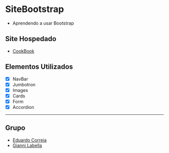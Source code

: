 # SiteBootstrap
* Aprendendo a usar Bootstrap

## Site Hospedado
* [CookBook](https://gianni-lab.github.io/SiteBootstrap/)

## Elementos Utilizados
* [x] NavBar
* [x] Jumbotron
* [x] Images
* [x] Cards
* [x] Form
* [x] Accordion
---
## Grupo
* [Eduardo Correia](https://github.com/eduardo-ehsc)
* [Gianni Labella](https://github.com/gianni-lab)
